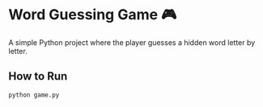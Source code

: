 # Word Guessing Game 🎮
A simple Python project where the player guesses a hidden word letter by letter.

## How to Run
```bash
python game.py
